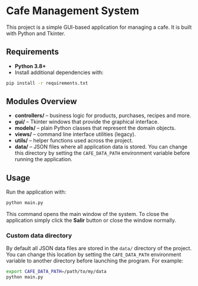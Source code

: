 # Cafe Management System

This project is a simple GUI-based application for managing a cafe. It is built with Python and Tkinter.

## Requirements

- **Python 3.8+**
- Install additional dependencies with:

```bash
pip install -r requirements.txt
```

## Modules Overview

- **controllers/** – business logic for products, purchases, recipes and more.
- **gui/** – Tkinter windows that provide the graphical interface.
- **models/** – plain Python classes that represent the domain objects.
- **views/** – command line interface utilities (legacy).
- **utils/** – helper functions used across the project.
- **data/** – JSON files where all application data is stored.
You can change this directory by setting the `CAFE_DATA_PATH` environment
variable before running the application.

## Usage

Run the application with:

```bash
python main.py
```

This command opens the main window of the system. To close the application simply click the **Salir** button or close the window normally.

### Custom data directory

By default all JSON data files are stored in the `data/` directory of the
project. You can change this location by setting the `CAFE_DATA_PATH`
environment variable to another directory before launching the program.
For example:

```bash
export CAFE_DATA_PATH=/path/to/my/data
python main.py
```


